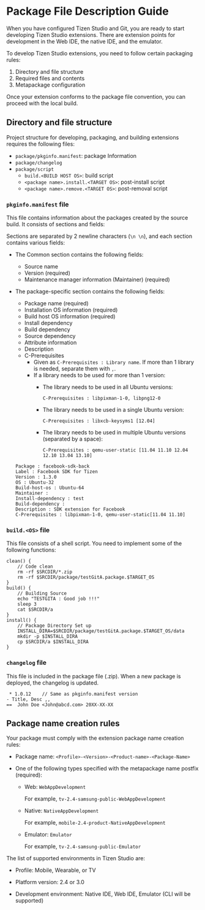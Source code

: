 # Package File Description Guide

When you have configured Tizen Studio and Git, you are ready to start developing Tizen Studio extensions. There are extension points for development in the Web IDE, the native IDE, and the emulator.

To develop Tizen Studio extensions, you need to follow certain packaging rules:

1. Directory and file structure
2. Required files and contents
3. Metapackage configuration

Once your extension conforms to the package file convention, you can proceed with the local build.

## Directory and file structure

Project structure for developing, packaging, and building extensions requires the following files:

- `package/pkginfo.manifest`: package Information
- `package/changelog`
- `package/script`
  - `build.<BUILD HOST OS>`: build script
  - `<package name>.install.<TARGET OS>`: post-install script
  - `<package name>.remove.<TARGET OS>`: post-removal script


### `pkginfo.manifest` file

This file contains information about the packages created by the source build. It consists of sections and fields:

Sections are separated by 2 newline characters (`\n \n`), and each section contains various fields:
- The Common section contains the following fields:
  - Source name
  - Version (required)
  - Maintenance manager information (Maintainer) (required)
- The package-specific section contains the following fields:
  - Package name (required)
  - Installation OS information (required)
  - Build host OS information (required)
  - Install dependency
  - Build dependency
  - Source dependency
  - Attribute information
  - Description
  - C-Prerequisites
    - Given as `C-Prerequisites : Library name`. If more than 1 library is needed, separate them with `,`.
    - If a library needs to be used for more than 1 version:
      - The library needs to be used in all Ubuntu versions:

        `C-Prerequisites : libpixman-1-0, libpng12-0`

      - The library needs to be used in a single Ubuntu version:

        `C-Prerequisites : libxcb-keysyms1 [12.04]`

      - The library needs to be used in multiple Ubuntu versions (separated by a space):

        `C-Prerequisites : qemu-user-static [11.04 11.10 12.04 12.10 13.04 13.10]`

  ```
  Package : facebook-sdk-back
  Label : Facebook SDK for Tizen
  Version : 1.3.0
  OS : Ubuntu-32
  Build-host-os : Ubuntu-64
  Maintainer :
  Install-dependency : test
  Build-dependency :
  Description : SDK extension for Facebook
  C-Prerequisites : libpixman-1-0, qemu-user-static[11.04 11.10]
  ```


### `build.<OS>` file

This file consists of a shell script. You need to implement some of the following functions:

```
clean() {
    // Code clean
    rm -rf $SRCDIR/*.zip
    rm -rf $SRCDIR/package/testGitA.package.$TARGET_OS
}
build() {
    // Building Source
    echo "TESTGITA : Good job !!!"
    sleep 3
    cat $SRCDIR/a
}
install() {
    // Package Directory Set up
    INSTALL_DIRA=$SRCDIR/package/testGitA.package.$TARGET_OS/data
    mkdir -p $INSTALL_DIRA
    cp $SRCDIR/a $INSTALL_DIRA
}
```

### `changelog` file

This file is included in the package file (.zip). When a new package is deployed, the changelog is updated.

```text
 * 1.0.12    // Same as pkginfo.manifest version
- Title, Desc ,,
==  John Doe <John@abcd.com> 20XX-XX-XX
```

## Package name creation rules

Your package must comply with the extension package name creation rules:

- Package name: `<Profile>-<Version>-<Product-name>-<Package-Name>`

- One of the following types specified with the metapackage name postfix (required):

  - Web: `WebAppDevelopment`

    For example, `tv-2.4-samsung-public-WebAppDevelopment`

  - Native: `NativeAppDevelopment`

    For example, `mobile-2.4-product-NativeAppDevelopment`

  - Emulator: `Emulator`

    For example, `tv-2.4-samsung-public-Emulator`

The list of supported environments in Tizen Studio are:

  - Profile: Mobile, Wearable, or TV

  - Platform version: 2.4 or 3.0

  - Development environment: Native IDE, Web IDE, Emulator (CLI will be supported)
